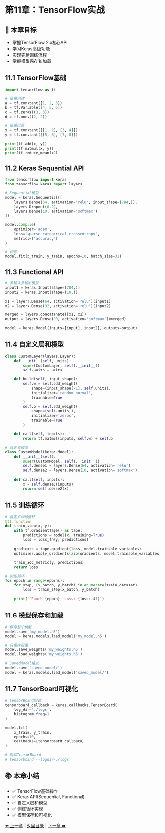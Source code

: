 # 第11章：TensorFlow实战

## 📝 本章目标
- 掌握TensorFlow 2.x核心API
- 学习Keras高级功能
- 实现完整训练流程
- 掌握模型保存和加载

## 11.1 TensorFlow基础

```python
import tensorflow as tf

# 张量创建
a = tf.constant([1, 2, 3])
b = tf.Variable([4, 5, 6])
c = tf.zeros((3, 3))
d = tf.ones((2, 2))

# 张量运算
x = tf.constant([[1, 2], [3, 4]])
y = tf.constant([[5, 6], [7, 8]])

print(tf.add(x, y))
print(tf.matmul(x, y))
print(tf.reduce_mean(x))
```

## 11.2 Keras Sequential API

```python
from tensorflow import keras
from tensorflow.keras import layers

# Sequential模型
model = keras.Sequential([
    layers.Dense(64, activation='relu', input_shape=(784,)),
    layers.Dropout(0.2),
    layers.Dense(10, activation='softmax')
])

model.compile(
    optimizer='adam',
    loss='sparse_categorical_crossentropy',
    metrics=['accuracy']
)

# 训练
model.fit(x_train, y_train, epochs=10, batch_size=32)
```

## 11.3 Functional API

```python
# 多输入多输出模型
input1 = keras.Input(shape=(784,))
input2 = keras.Input(shape=(10,))

x1 = layers.Dense(64, activation='relu')(input1)
x2 = layers.Dense(32, activation='relu')(input2)

merged = layers.concatenate([x1, x2])
output = layers.Dense(10, activation='softmax')(merged)

model = keras.Model(inputs=[input1, input2], outputs=output)
```

## 11.4 自定义层和模型

```python
class CustomLayer(layers.Layer):
    def __init__(self, units):
        super(CustomLayer, self).__init__()
        self.units = units
    
    def build(self, input_shape):
        self.w = self.add_weight(
            shape=(input_shape[-1], self.units),
            initializer='random_normal',
            trainable=True
        )
        self.b = self.add_weight(
            shape=(self.units,),
            initializer='zeros',
            trainable=True
        )
    
    def call(self, inputs):
        return tf.matmul(inputs, self.w) + self.b

# 自定义模型
class CustomModel(keras.Model):
    def __init__(self):
        super(CustomModel, self).__init__()
        self.dense1 = layers.Dense(64, activation='relu')
        self.dense2 = layers.Dense(10, activation='softmax')
    
    def call(self, inputs):
        x = self.dense1(inputs)
        return self.dense2(x)
```

## 11.5 训练循环

```python
# 自定义训练循环
@tf.function
def train_step(x, y):
    with tf.GradientTape() as tape:
        predictions = model(x, training=True)
        loss = loss_fn(y, predictions)
    
    gradients = tape.gradient(loss, model.trainable_variables)
    optimizer.apply_gradients(zip(gradients, model.trainable_variables))
    
    train_acc_metric(y, predictions)
    return loss

# 训练循环
for epoch in range(epochs):
    for step, (x_batch, y_batch) in enumerate(train_dataset):
        loss = train_step(x_batch, y_batch)
    
    print(f'Epoch {epoch}, Loss: {loss:.4f}')
```

## 11.6 模型保存和加载

```python
# 保存整个模型
model.save('my_model.h5')
model = keras.models.load_model('my_model.h5')

# 只保存权重
model.save_weights('my_weights.h5')
model.load_weights('my_weights.h5')

# SavedModel格式
model.save('saved_model/')
model = keras.models.load_model('saved_model/')
```

## 11.7 TensorBoard可视化

```python
# TensorBoard回调
tensorboard_callback = keras.callbacks.TensorBoard(
    log_dir='./logs',
    histogram_freq=1
)

model.fit(
    x_train, y_train,
    epochs=10,
    callbacks=[tensorboard_callback]
)

# 启动TensorBoard
# tensorboard --logdir=./logs
```

## 📚 本章小结
- ✅ TensorFlow基础操作
- ✅ Keras API(Sequential, Functional)
- ✅ 自定义层和模型
- ✅ 训练循环实现
- ✅ 模型保存和可视化

[⬅️ 上一章](../02-进阶篇/10-自然语言处理.md) | [返回目录](../README.md) | [下一章 ➡️](./12-PyTorch实战.md)
